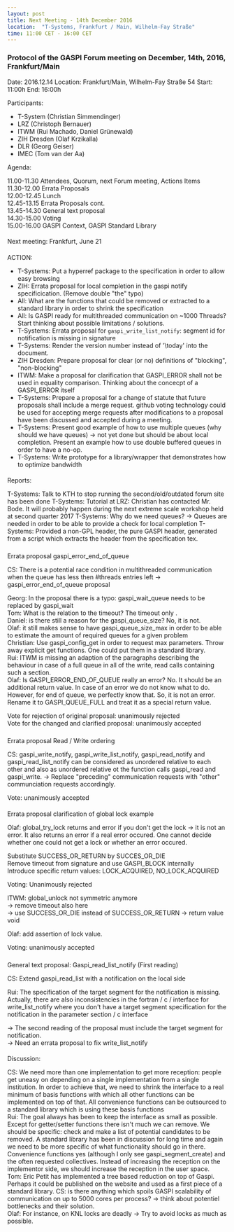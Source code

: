 ```yaml
---
layout: post
title: Next Meeting - 14th December 2016
location:  "T-Systems, Frankfurt / Main, Wilhelm-Fay Straße"
time: 11:00 CET - 16:00 CET
---
```


### Protocol of the GASPI Forum meeting on December, 14th, 2016, Frankfurt/Main

Date: 2016.12.14
Location: Frankfurt/Main, Wilhelm-Fay Straße 54
Start: 11:00h
End: 16:00h

Participants:
- T-System (Christian Simmendinger)
- LRZ (Christoph Bernauer)
- ITWM (Rui Machado, Daniel Grünewald)
- ZIH Dresden (Olaf Krzikalla)
- DLR (Georg Geiser)
- IMEC (Tom van der Aa)

Agenda:

11.00-11.30 Attendees, Quorum, next Forum meeting, Actions Items  
11.30-12.00 Errata Proposals  
12.00-12.45 Lunch  
12.45-13.15 Errata Proposals cont.  
13.45-14.30 General text proposal  
14.30-15.00 Voting  
15.00-16.00 GASPI Context, GASPI Standard Library  


####
Next meeting: Frankfurt, June 21

####
ACTION:

- T-Systems: Put a hyperref package to the specification in order to allow easy browsing  
- ZIH: Errata proposal for local completion in the gaspi notify specificication. (Remove double "the" typo)
- All: What are the functions that could be removed or extracted to a standard library in order to shrink the specification
- All: Is GASPI ready for multithreaded communication on ~1000 Threads? Start thinking about possible limitations / solutions.
- T-Systems: Errata proposal for `gaspi_write_list_notify`: segment id for notification is missing in signature
- T-Systems: Render the version number instead of '\today' into the document.
- ZIH Dresden: Prepare proposal for clear (or no) definitions of "blocking", "non-blocking"
- ITWM: Make a proposal for clarification that GASPI_ERROR shall not be used in equality comparison. Thinking about the concecpt of a GASPI_ERROR itself
- T-Systems: Prepare a proposal for a change of statute that future proposals shall include a merge request. github voting technology could be used for accepting merge requests after modifications to a proposal have been discussed and accepted during a meeting.
- T-Systems: Present good example of how to use multiple queues (why should we have queues) -> not yet done but should be about local completion. Present an example how to use double buffered queues in order to have a no-op.
- T-Systems: Write prototype for a library/wrapper that demonstrates how to optimize bandwidth

####

Reports:

T-Systems: Talk to KTH to stop running the second/old/outdated forum site has been done
T-Systems: Tutorial at LRZ: Christian has contacted Mr. Bode. It will probably happen during the next extreme scale workshop held at second quarter 2017
T-Systems: Why do we need queues? -> Queues are needed in order to be able to provide a check for local completion
T-Systems: Provided a non-GPL header, the pure GASPI header, generated from a script which extracts the header from the specification tex.

###

Errata proposal gaspi_error_end_of_queue

CS: There is a potential race condition in multithreaded communication when the queue has
less then #threads entries left -> gaspi_error_end_of_queue proposal  

Georg: In the proposal there is a typo: gaspi_wait_queue needs to be replaced by gaspi_wait  
Tom: What is the relation to the timeout? The timeout only .  
Daniel: is there still a reason for the gaspi_queue_size? No, it is not.  
Olaf: it still makes sense to have gaspi_queue_size_max in order to be able to estimate the
      amount of required queues for a given problem  
Christian: Use gaspi_config_get in order to request max parameters. Throw away explicit get functions. One could put them in a standard library.  
Rui: ITWM is missing an  adaption of the paragraphs describing the behaviour in case of a full queue in all of the write, read calls containing such a section.  
Olaf: Is GASPI_ERROR_END_OF_QUEUE really an error? No. It should be an additional return value. In case of an error we do not know what to do. However, for end of queue, we perfectly know that. So, it is not an error. Rename it to GASPI_QUEUE_FULL and treat it as a special return value.  

Vote for rejection of original proposal: unanimously rejected  
Vote for the changed and clarified proposal: unanimously accepted  

###

Errata proposal Read / Write ordering  

CS: gaspi_write_notify, gaspi_write_list_notify, gaspi_read_notify and gaspi_read_list_notify can be considered as unordered relative to each other and also as unordered relative ot the function calls gaspi_read and gaspi_write. -> Replace "preceding" communication requests with "other" communciation requests accordingly.

Vote: unanimously accepted

####

Errata proposal clarification of global lock example

Olaf: global_try_lock returns and error if you don't get the lock -> it is not an error. It also returns an error if a real error occured. One cannot decide whether one could not get a lock or whether an error occured.  

Substitute SUCCESS_OR_RETURN by SUCCES_OR_DIE  
Remove timeout from signature and use GASPI_BLOCK internally  
Introduce specific return values: LOCK_ACQUIRED, NO_LOCK_ACQUIRED  

Voting: Unanimously rejected  

ITWM: global_unlock not symmetric anymore  
-> remove timeout also here  
-> use SUCCESS_OR_DIE instead of SUCCESS_OR_RETURN
-> return value void  

Olaf: add assertion of lock value.  

Voting: unanimously accepted

###

General text proposal: Gaspi_read_list_notify (First reading)  

CS: Extend gaspi_read_list with a notification on the local side  

Rui: The specification of the target segment for the notification is missing. Actually, there are also inconsistencies in the fortran / c / interface for write_list_notify where you don't have a target segment specification for the notification in the parameter section / c interface  

-> The second reading of the proposal must include the target segment for notification.  
-> Need an errata proposal to fix write_list_notify  


####
Discussion:  

CS: We need more than one implementation to get more reception: people get uneasy on depending on a single implementation from a single institution. In order to achieve that, we need to shrink the interface to a real minimum of basis functions with which all other functions can be implemented on top of that. All convenience functions can be outsourced to a standard library which is using these basis functions  
Rui: The goal always has been to keep the interface as small as possible. Except for getter/setter functions there isn't much we can remove. We should be specific: check and make a list of potential candidates to be removed.  A standard library has been in discussion for long time and again we need to be more specific of what functionality should go in there. Convenience functions yes (although I only see gaspi_segment_create) and the often requested collectives. Instead of increasing the reception on the implementor side, we should increase the reception in the user space.  
Tom: Eric Petit has implemented a tree based reduction on top of Gaspi. Perhaps it could be published on the website and used as a first piece of a standard library. 
CS: is there anything which spoils GASPI scalability of communication on up to 5000 cores per process? -> think about potentiel bottlenecks and their solution.  
Olaf: For instance, on KNL locks are deadly -> Try to avoid locks as much as possible.  


